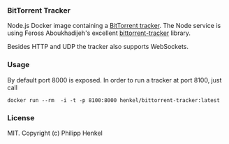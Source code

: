 ### BitTorrent Tracker
Node.js Docker image containing a [BitTorrent tracker](https://wiki.theory.org/BitTorrentSpecification#Tracker_HTTP.2FHTTPS_Protocol).
The Node service is using Feross Aboukhadijeh's excellent [bittorrent-tracker](https://github.com/feross/bittorrent-tracker) library.

Besides HTTP and UDP the tracker also supports WebSockets.

### Usage
By default port 8000 is exposed. In order to run a tracker at port 8100, just call

```console
docker run --rm  -i -t -p 8100:8000 henkel/bittorrent-tracker:latest
```

### License

MIT. Copyright (c) Philipp Henkel
